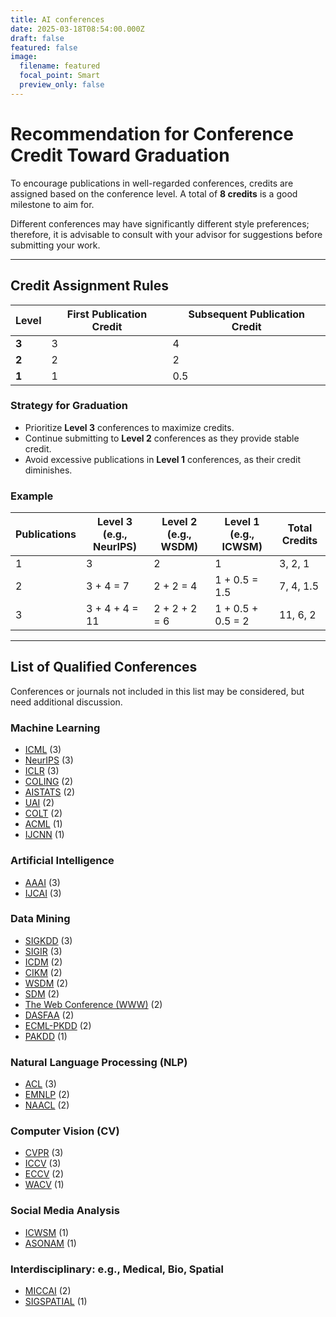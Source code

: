 ```yaml
---
title: AI conferences
date: 2025-03-18T08:54:00.000Z
draft: false
featured: false
image:
  filename: featured
  focal_point: Smart
  preview_only: false
---
```

# Recommendation for Conference Credit Toward Graduation


To encourage publications in well-regarded conferences, credits are assigned based on the conference level. A total of **8 credits** is a good milestone to aim for.

Different conferences may have significantly different style preferences; therefore, it is advisable to consult with your advisor for suggestions before submitting your work.

---

## Credit Assignment Rules

| Level | First Publication Credit | Subsequent Publication Credit |
|-----------------|-------------------------|------------------------------|
| **3**     | 3                        | 4                            |
| **2**     | 2                        | 2                            |
| **1**     | 1                        | 0.5                          |

### Strategy for Graduation

- Prioritize **Level 3** conferences to maximize credits.
- Continue submitting to **Level 2** conferences as they provide stable credit.
- Avoid excessive publications in **Level 1** conferences, as their credit diminishes.

### Example

| Publications | Level 3 (e.g., NeurIPS) | Level 2 (e.g., WSDM) | Level 1 (e.g., ICWSM) | Total Credits |
|-------------|----------------------|-------------------|------------------|---------------|
| 1           | 3                    | 2                 | 1                | 3, 2, 1       |
| 2           | 3 + 4 = 7             | 2 + 2 = 4         | 1 + 0.5 = 1.5    | 7, 4, 1.5     |
| 3           | 3 + 4 + 4 = 11        | 2 + 2 + 2 = 6     | 1 + 0.5 + 0.5 = 2 | 11, 6, 2     |


---

## List of Qualified Conferences

Conferences or journals not included in this list may be considered, but need additional discussion.


### Machine Learning
- [ICML](https://icml.cc/) (3)
- [NeurIPS](https://nips.cc/) (3)
- [ICLR](https://iclr.cc/) (3)
- [COLING](https://colingconference.org/) (2)
- [AISTATS](https://www.aistats.org/) (2)
- [UAI](https://www.auai.org/) (2)
- [COLT](http://learningtheory.org/) (2)
- [ACML](https://www.acml-conf.org/) (1)
- [IJCNN](https://www.ijcnn.org/) (1)

### Artificial Intelligence
- [AAAI](https://aaai.org/) (3)
- [IJCAI](https://ijcai.org/) (3)

### Data Mining
- [SIGKDD](https://www.kdd.org/) (3)
- [SIGIR](https://sigir.org/) (3)
- [ICDM](https://icdm2024.org/) (2)
- [CIKM](https://www.cikmconference.org/) (2)
- [WSDM](https://www.wsdm-conference.org/) (2)
- [SDM](https://www.siam.org/conferences/cm/conference/sdm24) (2)
- [The Web Conference (WWW)](https://www2024.thewebconf.org/) (2)
- [DASFAA](https://dasfaa.github.io/) (2)
- [ECML-PKDD](https://ecmlpkdd.org/) (2)
- [PAKDD](http://pakdd.org/) (1)

### Natural Language Processing (NLP)
- [ACL](https://www.aclweb.org/) (3)
- [EMNLP](https://2024.emnlp.org/) (2)
- [NAACL](https://naacl.org/) (2)

### Computer Vision (CV)
- [CVPR](https://cvpr.thecvf.com/) (3)
- [ICCV](https://iccv2023.thecvf.com/) (3)
- [ECCV](https://eccv.ecva.net/) (2)
- [WACV](https://wacv2024.thecvf.com/) (1)

### Social Media Analysis
- [ICWSM](https://www.icwsm.org/) (1)
- [ASONAM](http://asonam.cpsc.ucalgary.ca/) (1)

### Interdisciplinary: e.g., Medical, Bio, Spatial
- [MICCAI](https://www.miccai.org/) (2)
- [SIGSPATIAL](https://sigspatial.acm.org/) (1)
